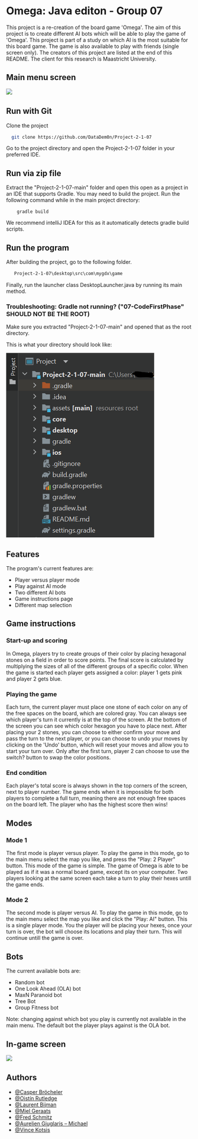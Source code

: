 
# Omega: Java editon - Group 07

This project is a re-creation of the board game 'Omega'. The aim of this project is to create different AI bots which will be able to play the game of 'Omega'. This project is part of a study on which AI is the most suitable for this board game. The game is also available to play with friends (single screen only). The creators of this project are listed at the end of this README. The client for this research is Maastricht University.

## Main menu screen
![](https://cdn.discordapp.com/attachments/1019614026038247436/1030129285811417188/unknown.png)


## Run with Git

Clone the project

```bash
  git clone https://github.com/DataDem0n/Project-2-1-07
```

Go to the project directory and open the Project-2-1-07 folder in your preferred IDE.

## Run via zip file

Extract the "Project-2-1-07-main" folder and open this open as a project in an IDE that supports Gradle.
You may need to build the project. Run the following command while in the main project directory:
```
    gradle build 
```
We recommend intelliJ IDEA for this as it automatically detects gradle build scripts.

## Run the program

After building the project, go to the following folder.
```bash
   Project-2-1-07\desktop\src\com\mygdx\game
```
Finally, run the launcher class DesktopLauncher.java by running its main method.

### Troubleshooting: Gradle not running? ("07-CodeFirstPhase" **SHOULD NOT BE THE ROOT**)

Make sure you extracted "Project-2-1-07-main" and opened that as the root directory. 


This is what your directory should look like:

![](assets/img.png)



## Features
The program's current features are:
- Player versus player mode
- Play against AI mode
- Two different AI bots
- Game instructions page
- Different map selection

## Game instructions
### Start-up and scoring
In Omega, players try to create groups of their color by placing hexagonal stones on a field in order to score points. The final score is calculated by multiplying the sizes of all of the different groups of a specific color. When the game is started each player gets assigned a color: player 1 gets pink and player 2 gets blue. 

### Playing the game
Each turn, the current player must place one stone of each color on any of the free spaces on the board, which are colored gray. You can always see which player's turn it currently is at the top of the screen. At the bottom of the screen you can see which color hexagon you have to place next. After placing your 2 stones, you can choose to either confirm your move and pass the turn to the next player, or you can choose to undo your moves by clicking on the 'Undo' button, which will reset your moves and allow you to start your turn over. Only after the first turn, player 2 can choose to use the switch? button to swap the color positions. 

### End condition
Each player's total score is always shown in the top corners of the screen, next to player number. The game ends when it is impossible for both players to complete a full turn, meaning there are not enough free spaces on the board left. The player who has the highest score then wins!


## Modes
### Mode 1
The first mode is player versus player. To play the game in this mode, go to the main menu select the map you like, and press the "Play: 2 Player" button. This mode of the game is simple. The game of Omega is able to be played as if it was a normal board game, except its on your computer. Two players looking at the same screen each take a turn to play their hexes untill the game ends. 

### Mode 2
The second mode is player versus AI. To play the game in this mode, go to the main menu select the map you like and click the "Play: AI" button. This is a single player mode. You the player will be placing your hexes, once your turn is over, the bot will choose its locations and play their turn. This will continue untill the game is over. 


## Bots
The current available bots are:
- Random bot
- One Look Ahead (OLA) bot
- MaxN Paranoid bot
- Tree Bot
- Group Fitness bot
 
 Note: changing against which bot you play is currently not available in the main menu. The default bot the player plays against is the OLA bot.


## In-game screen
![](https://cdn.discordapp.com/attachments/1019614026038247436/1030129184967766036/unknown.png)


## Authors
- [@Casper Bröcheler](https://github.com/casperbroch)
- [@Oistín Rutledge](https://github.com/DataDem0n)
- [@Laurent Bijman](https://github.com/Akita67)
- [@Miel Geraats](https://github.com/MielGeraats)
- [@Fred Schmitz](https://github.com/JuiceeBoxx)
- [@Aurelien Giuglaris – Michael](https://github.com/auregiuglarism)
- [@Vince Kotsis]()

